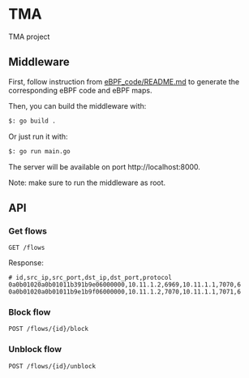 # TMA
TMA project

## Middleware

First, follow instruction from [eBPF_code/README.md](eBPF_code/README.md) to generate the corresponding eBPF code and eBPF maps.

Then, you can build the middleware with:

```bash
$: go build .
```

Or just run it with:

```bash
$: go run main.go
```

The server will be available on port http://localhost:8000.

Note: make sure to run the middleware as root.

## API

### Get flows

```http
GET /flows
```

Response: 

```csv
# id,src_ip,src_port,dst_ip,dst_port,protocol
0a0b01020a0b01011b391b9e06000000,10.11.1.2,6969,10.11.1.1,7070,6
0a0b01020a0b01011b9e1b9f06000000,10.11.1.2,7070,10.11.1.1,7071,6
```

### Block flow

```http
POST /flows/{id}/block
```

### Unblock flow

```http
POST /flows/{id}/unblock
```


